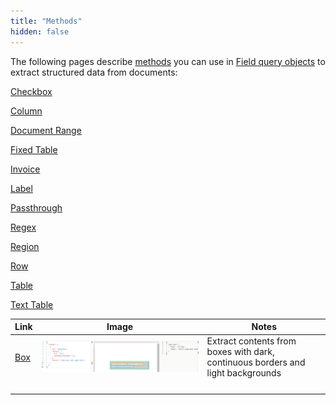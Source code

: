 ```yaml
---
title: "Methods"
hidden: false
---
```

The following pages describe [methods](doc:method-object) you can use in  [Field query objects](doc:field-query-object)  to extract structured data from documents:



[Checkbox](doc:checkbox)

[Column](doc:column)

[Document Range](doc:document-range)

[Fixed Table](doc:fixed-table)

[Invoice](doc:invoice)

[Label](doc:label)

[Passthrough](doc:passthrough)

[Regex](doc:regex)

[Region](doc:region)

[Row](doc:row)

[Table](doc:table)

[Text Table](doc:text-table)

| Link           | Image                                                        | Notes                                                        |
| -------------- | ------------------------------------------------------------ | ------------------------------------------------------------ |
| [Box](doc:box) | ![](https://raw.githubusercontent.com/sensible-hq/sensible-docs/main/readme-sync/assets/v0/images/box_dark.png) | Extract contents from boxes with dark, continuous borders and light backgrounds |
|                |                                                              |                                                              |
|                |                                                              |                                                              |
|                |                                                              |                                                              |
|                |                                                              |                                                              |

